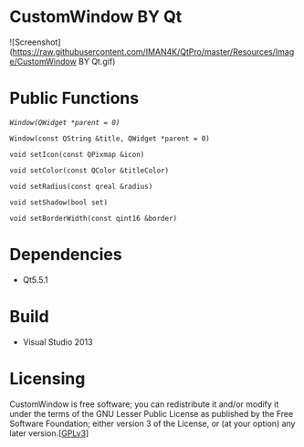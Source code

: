 CustomWindow BY Qt 
==================

![Screenshot](https://raw.githubusercontent.com/IMAN4K/QtPro/master/Resources/Image/CustomWindow BY Qt.gif)

# Public Functions

*`Window(QWidget *parent = 0)`*

`Window(const QString &title, QWidget *parent = 0)`

`void setIcon(const QPixmap &icon)`

`void setColor(const QColor &titleColor)`

`void setRadius(const qreal &radius)`

`void setShadow(bool set)`

`void setBorderWidth(const qint16 &border)`

# Dependencies
* Qt5.5.1

# Build
* Visual Studio 2013

# Licensing
CustomWindow is free software; you can redistribute it and/or modify it under the terms of the GNU Lesser Public License as published by the Free Software Foundation; either version 3 of the License, or (at your option) any later version.[[GPLv3]](https://en.wikipedia.org/wiki/GNU_General_Public_License)
